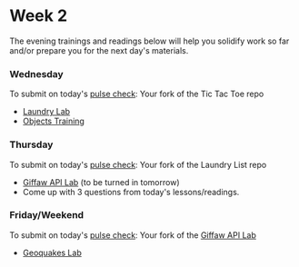 # Week 2

The evening trainings and readings below will help you solidify work so far and/or prepare you for the next day's materials.



### Wednesday
To submit on today's [pulse check](https://docs.google.com/forms/d/e/1FAIpQLSe7KpquxAEpvf5gCdfEbt4RIFbmkiTKL8i_-P_9bcvG5zxnQQ/viewform): Your fork of the Tic Tac Toe repo

* [Laundry Lab](https://github.com/SF-WDI-LABS/laundry-lab)
* [Objects Training](https://github.com/SF-WDI-LABS/js-objects-training)


### Thursday
To submit on today's [pulse check](https://docs.google.com/forms/d/e/1FAIpQLSe7KpquxAEpvf5gCdfEbt4RIFbmkiTKL8i_-P_9bcvG5zxnQQ/viewform): Your fork of the Laundry List repo

* [Giffaw API Lab](https://github.com/SF-WDI-LABS/giffaw) (to be turned in tomorrow)
* Come up with 3 questions from today's lessons/readings.


### Friday/Weekend
To submit on today's [pulse check](https://docs.google.com/forms/d/e/1FAIpQLSe7KpquxAEpvf5gCdfEbt4RIFbmkiTKL8i_-P_9bcvG5zxnQQ/viewform): Your fork of the [Giffaw API Lab](https://github.com/SF-WDI-LABS/giffaw)

* [Geoquakes Lab](https://github.com/SF-WDI-LABS/geoquakes)
